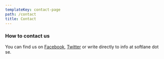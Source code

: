 ```yaml
---
templateKey: contact-page
path: /contact
title: Contact
---
```

### How to contact us

You can find us on [Facebook](https://www.facebook.com/getlittletech), [Twitter](https://www.twitter.com/getlittletech) or write directly to info at softlane dot se.